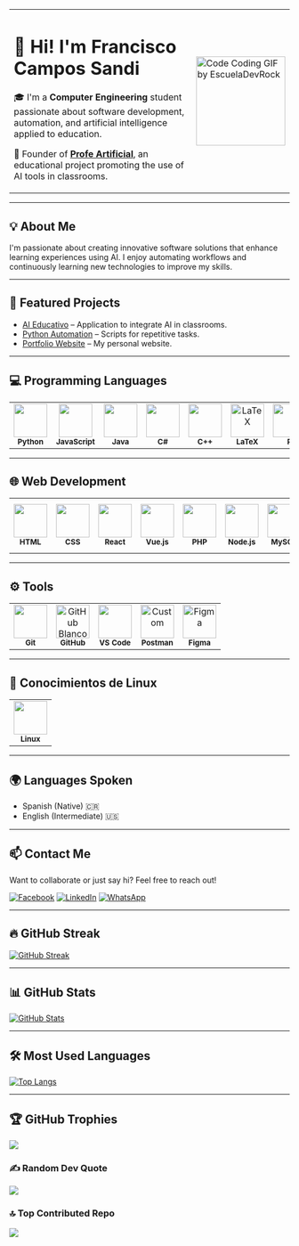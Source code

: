 <table>
  <tr>
    <td>
      <h1>👋 Hi! I'm Francisco Campos Sandi</h1>
      <p>🎓 I'm a <strong>Computer Engineering</strong> student passionate about software development, automation, and artificial intelligence applied to education.</p>
      <p>🧠 Founder of <a href="https://www.facebook.com/profile.php?id=61563914024424"><strong>Profe Artificial</strong></a>, an educational project promoting the use of AI tools in classrooms.</p>
    </td>
    <td>
      <img src="https://github.com/user-attachments/assets/336b3c2d-64a3-498b-9ee9-9091f44b940c" width="160" alt="Code Coding GIF by EscuelaDevRock" />
    </td>
  </tr>
</table>

----



## 💡 About Me

I'm passionate about creating innovative software solutions that enhance learning experiences using AI. I enjoy automating workflows and continuously learning new technologies to improve my skills.

---

## 🚀 Featured Projects

- [AI Educativo](https://github.com/tuUsuario/proyectoAI) – Application to integrate AI in classrooms.  
- [Python Automation](https://github.com/tuUsuario/automatizacion-python) – Scripts for repetitive tasks.  
- [Portfolio Website](https://tuUsuario.github.io/portfolio) – My personal website.

---

## 💻 Programming Languages  
<table>
  <tr>
    <td align="center">
      <img src="https://cdn.jsdelivr.net/gh/devicons/devicon/icons/python/python-original.svg" width="60"><br>
      <sub><b>Python</b></sub>
    </td>
    <td align="center">
      <img src="https://cdn.jsdelivr.net/gh/devicons/devicon/icons/javascript/javascript-original.svg" width="60"><br>
      <sub><b>JavaScript</b></sub>
    </td>
    <td align="center">
      <img src="https://cdn.jsdelivr.net/gh/devicons/devicon/icons/java/java-original.svg" width="60"><br>
      <sub><b>Java</b></sub>
    </td>
    <td align="center">
      <img src="https://cdn.jsdelivr.net/gh/devicons/devicon/icons/csharp/csharp-original.svg" width="60"><br>
      <sub><b>C#</b></sub>
    </td>
    <td align="center">
      <img src="https://cdn.jsdelivr.net/gh/devicons/devicon/icons/cplusplus/cplusplus-original.svg" width="60"><br>
      <sub><b>C++</b></sub>
    </td>
    <td align="center">
      <a href="https://es.m.wikipedia.org/wiki/Archivo:LaTeX_logo.svg" target="_blank" rel="noopener noreferrer">
        <img src="https://github.com/user-attachments/assets/d79d7dbe-a035-44ed-9e15-39827e275b3d" width="60" alt="LaTeX" />
      </a><br>
      <sub><b>LaTeX</b></sub>
    </td>
    <td align="center">
      <img src="https://upload.wikimedia.org/wikipedia/commons/1/1b/R_logo.svg" width="60" alt="R"><br>
      <sub><b>R</b></sub>
    </td>
  </tr>
</table>

---

## 🌐 Web Development  
<table>
  <tr>
    <td align="center">
      <img src="https://cdn.jsdelivr.net/gh/devicons/devicon/icons/html5/html5-original.svg" width="60"><br>
      <sub><b>HTML</b></sub>
    </td>
    <td align="center">
      <img src="https://cdn.jsdelivr.net/gh/devicons/devicon/icons/css3/css3-original.svg" width="60"><br>
      <sub><b>CSS</b></sub>
    </td>
    <td align="center">
      <img src="https://cdn.jsdelivr.net/gh/devicons/devicon/icons/react/react-original.svg" width="60"><br>
      <sub><b>React</b></sub>
    </td>
    <td align="center">
      <img src="https://cdn.jsdelivr.net/gh/devicons/devicon/icons/vuejs/vuejs-original.svg" width="60"><br>
      <sub><b>Vue.js</b></sub>
    </td>
    <td align="center">
      <img src="https://cdn.jsdelivr.net/gh/devicons/devicon/icons/php/php-original.svg" width="60"><br>
      <sub><b>PHP</b></sub>
    </td>
    <td align="center">
      <img src="https://cdn.jsdelivr.net/gh/devicons/devicon/icons/nodejs/nodejs-original.svg" width="60"><br>
      <sub><b>Node.js</b></sub>
    </td>
    <td align="center">
      <img src="https://cdn.jsdelivr.net/gh/devicons/devicon/icons/mysql/mysql-original.svg" width="60"><br>
      <sub><b>MySQL</b></sub>
    </td>
    <td align="center">
      <img src="https://upload.wikimedia.org/wikipedia/commons/e/ee/.NET_Core_Logo.svg" width="60" alt=".NET"><br>
      <sub><b>.NET</b></sub>
    </td>
    <td align="center">
      <img src="https://upload.wikimedia.org/wikipedia/commons/4/44/Spring_Framework_Logo_2018.svg" width="60" alt="Spring Boot"><br>
      <sub><b>Spring Boot</b></sub>
    </td>
  </tr>
</table>

---

## ⚙️ Tools  
<table>
  <tr>
    <td align="center">
      <img src="https://cdn.jsdelivr.net/gh/devicons/devicon/icons/git/git-original.svg" width="60"><br>
      <sub><b>Git</b></sub>
    </td>
    <td align="center">
      <img src="https://upload.wikimedia.org/wikipedia/commons/9/91/Octicons-mark-github.svg" width="60" alt="GitHub Blanco"><br>
      <sub><b>GitHub</b></sub>
    </td>
    <td align="center">
      <img src="https://cdn.jsdelivr.net/gh/devicons/devicon/icons/vscode/vscode-original.svg" width="60"><br>
      <sub><b>VS Code</b></sub>
    </td>
    <td align="center">
      <img src="https://github.com/user-attachments/assets/66ea105b-d29f-413a-a267-36c3629b311c" width="60" alt="Custom"><br>
      <sub><b>Postman</b></sub>
    </td>
    <td align="center">
      <img src="https://upload.wikimedia.org/wikipedia/commons/3/33/Figma-logo.svg" width="60" alt="Figma"><br>
      <sub><b>Figma</b></sub>
    </td>
  </tr>
</table>



---

## 🐧 Conocimientos de Linux  
<table>
  <tr>
    <td align="center">
      <img src="https://cdn.jsdelivr.net/gh/devicons/devicon/icons/linux/linux-original.svg" width="60"><br>
      <sub><b>Linux</b></sub>
    </td>
  </tr>
</table>

---

## 🌍 Languages Spoken

- Spanish (Native) 🇨🇷  
- English (Intermediate) 🇺🇸

---

## 📫 Contact Me

Want to collaborate or just say hi? Feel free to reach out!  

[![Facebook](https://img.shields.io/badge/Facebook-1877F2?style=for-the-badge&logo=facebook&logoColor=white)](https://www.facebook.com/profile.php?id=61563914024424)
[![LinkedIn](https://img.shields.io/badge/LinkedIn-0A66C2?style=for-the-badge&logo=linkedin&logoColor=white)](https://www.linkedin.com/in/francisco-campos-8269832a5/)
[![WhatsApp](https://img.shields.io/badge/WhatsApp-25D366?style=for-the-badge&logo=whatsapp&logoColor=white)](https://wa.me/50687590160)


---

## 🔥 GitHub Streak
[![GitHub Streak](https://streak-stats.demolab.com?user=Francisco-Campos-S&theme=gruvbox_duo&hide_border=false&border_radius=6.5)](https://git.io/streak-stats)

---

## 📊 GitHub Stats

[![GitHub Stats](https://github-readme-stats.vercel.app/api?username=Francisco-Campos-S&show_icons=true&theme=gruvbox&hide_border=false&border_radius=6.5)](https://github.com/anuraghazra/github-readme-stats)

---

## 🛠️ Most Used Languages

[![Top Langs](https://github-readme-stats.vercel.app/api/top-langs/?username=Francisco-Campos-S&layout=compact&theme=tokyonight)](https://github.com/Francisco-Campos-S/github-readme-stats)

---

## 🏆 GitHub Trophies
![](https://github-profile-trophy.vercel.app/?username=Francisco-Campos-S&theme=radical&no-frame=false&no-bg=true&margin-w=4)

### ✍️ Random Dev Quote
![](https://quotes-github-readme.vercel.app/api?type=horizontal&theme=radical)

### 🔝 Top Contributed Repo
![](https://github-contributor-stats.vercel.app/api?username=Francisco-Campos-S&limit=5&theme=dark&combine_all_yearly_contributions=true)


